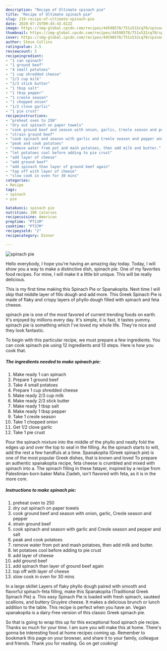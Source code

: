 ```yaml
---
description: "Recipe of Ultimate spinach pie"
title: "Recipe of Ultimate spinach pie"
slug: 219-recipe-of-ultimate-spinach-pie
date: 2020-07-25T09:45:43.612Z
image: https://img-global.cpcdn.com/recipes/44598578/751x532cq70/spinach-pie-recipe-main-photo.jpg
thumbnail: https://img-global.cpcdn.com/recipes/44598578/751x532cq70/spinach-pie-recipe-main-photo.jpg
cover: https://img-global.cpcdn.com/recipes/44598578/751x532cq70/spinach-pie-recipe-main-photo.jpg
author: Steve Collins
ratingvalue: 3.5
reviewcount: 5
recipeingredient:
- "1 can spinach"
- "1 ground beef"
- "4 small potatoes"
- "1 cup shredded cheese"
- "2/3 cup milk"
- "2/3 stick butter"
- "1 tbsp salt"
- "1 tbsp pepper"
- "1 creole season"
- "1 chopped onion"
- "1/2 clove garlic"
- "1 pie crust"
recipeinstructions:
- "preheat oven to 250"
- "dry out spinach on paper towels"
- "cook ground beef and season with onion, garlic, Creole season and pepper"
- "strain ground beef"
- "cook spinach and season with garlic and Creole season and pepper and salt"
- "peak and cook potatoes"
- "remove water from pot and mash potatoes, then add milk and butter."
- "let potatoes cool before adding to pie crust"
- "add layer of cheese"
- "add ground beef"
- "add spinach than layer of ground beef again"
- "top off with layer of cheese"
- "slow cook in oven for 30 mins"
categories:
- Recipe
tags:
- spinach
- pie

katakunci: spinach pie 
nutrition: 100 calories
recipecuisine: American
preptime: "PT11M"
cooktime: "PT37M"
recipeyield: "2"
recipecategory: Dinner

---
```



![spinach pie](https://img-global.cpcdn.com/recipes/44598578/751x532cq70/spinach-pie-recipe-main-photo.jpg)

Hello everybody, I hope you're having an amazing day today. Today, I will show you a way to make a distinctive dish, spinach pie. One of my favorites food recipes. For mine, I will make it a little bit unique. This will be really delicious.

This is my first time making this Spinach Pie or Spanakopita. Next time I will skip that middle layer of fillo dough and add more. This Greek Spinach Pie is made of flaky and crispy layers of phyllo dough filled with spinach and feta cheese.

spinach pie is one of the most favored of current trending foods on earth. It's enjoyed by millions every day. It's simple, it is fast, it tastes yummy. spinach pie is something which I've loved my whole life. They're nice and they look fantastic.


To begin with this particular recipe, we must prepare a few ingredients. You can cook spinach pie using 12 ingredients and 13 steps. Here is how you cook that.

<!--inarticleads1-->

##### The ingredients needed to make spinach pie:

1. Make ready 1 can spinach
1. Prepare 1 ground beef
1. Take 4 small potatoes
1. Prepare 1 cup shredded cheese
1. Make ready 2/3 cup milk
1. Make ready 2/3 stick butter
1. Make ready 1 tbsp salt
1. Make ready 1 tbsp pepper
1. Take 1 creole season
1. Take 1 chopped onion
1. Get 1/2 clove garlic
1. Take 1 pie crust


Pour the spinach mixture into the middle of the phyllo and neatly fold the edges up and over the top to seal in the filling. As the spinach starts to wilt, add the rest a few handfuls at a time. Spanakopita (Greek spinach pie) is one of the most popular Greek dishes, that is known and loved To prepare an authentic spanakopita recipe, feta cheese is crumbled and mixed with spinach into a. The spinach filling in these fatayer, inspired by a recipe from Palestinian-born baker Maha Ziadeh, isn&#39;t flavored with feta, as it is in the more com. 

<!--inarticleads2-->

##### Instructions to make spinach pie:

1. preheat oven to 250
1. dry out spinach on paper towels
1. cook ground beef and season with onion, garlic, Creole season and pepper
1. strain ground beef
1. cook spinach and season with garlic and Creole season and pepper and salt
1. peak and cook potatoes
1. remove water from pot and mash potatoes, then add milk and butter.
1. let potatoes cool before adding to pie crust
1. add layer of cheese
1. add ground beef
1. add spinach than layer of ground beef again
1. top off with layer of cheese
1. slow cook in oven for 30 mins


In a large skillet Layers of flaky phyllo dough paired with smooth and flavorful spinach-feta filling, make this Spanakopita (Traditional Greek Spinach Pie) a. This easy Spinach Pie is loaded with fresh spinach, sautéed scallions, and buttery Gruyère cheese. It makes a delicious brunch or lunch addition to the table. This recipe is perfect when you have an. Vegan spanakopita is a dairy-free version of this classic Greek spinach pie. 

So that is going to wrap this up for this exceptional food spinach pie recipe. Thanks so much for your time. I am sure you will make this at home. There's gonna be interesting food at home recipes coming up. Remember to bookmark this page on your browser, and share it to your family, colleague and friends. Thank you for reading. Go on get cooking!
